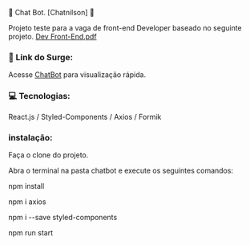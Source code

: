 :robot: Chat Bot. [Chatnilson] :robot:

Projeto teste para a vaga de front-end Developer baseado no seguinte projeto.
[Dev Front-End.pdf](https://github.com/GabrielMBatista/ChatBot/files/6328109/Dev.Front-End.pdf)

### :link: Link do Surge:
Acesse [ChatBot](http://caring-faucet.surge.sh/) para visualização rápida.

### :computer: Tecnologias:
React.js / Styled-Components / Axios / Formik 

### instalação:

Faça o clone do projeto.

Abra o terminal na pasta chatbot e execute os seguintes comandos:

npm install 

npm i axios

npm i --save styled-components

npm run start

